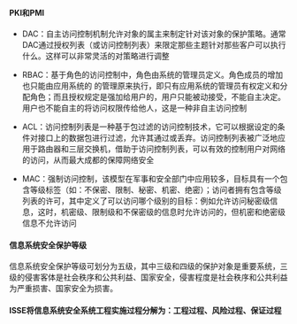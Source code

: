 #### PKI和PMI

- DAC：自主访问控制机制允许对象的属主来制定针对该对象的保护策略。通常DAC通过授权列表（或访问控制列表）来限定那些主题针对那些客户可以执行什么。这样可以非常灵活的对策略进行调整

- RBAC：基于角色的访问控制中，角色由系统的管理员定义。角色成员的增加也只能由应用系统的 的管理原来执行，即只有应用系统的管理员有权定义和分配角色；而且授权规定是强加给用户的，用户只能被动接受，不能自主决定。用户也不能自主的将访问权限传给他人，这是一种非自主访问控制
- ACL：访问控制列表是一种基于包过滤的访问控制技术，它可以根据设定的条件对接口上的数据包进行过滤，允许其通过或丢弃。访问控制列表被广泛地应用于路由器和三层交换机，借助于访问控制列表，可以有效的控制用户对网络的访问，从而最大成都的保障网络安全
- MAC：强制访问控制，该模型在军事和安全部门中应用较多，目标具有一个包含等级标签（如：不保密、限制、秘密、机密、绝密）；访问者拥有包含等级列表的许可，其中定义了可以访问哪个级别的目标：例如允许访问秘密级信息，这时，机密级、限制级和不保密级的信息时允许访问的，但机密和绝密级信息不允许访问

#### 信息系统安全保护等级

信息系统安全保护等级可划分为五级，其中三级和四级的保护对象是重要系统，三级的侵害客体是社会秩序和公共利益、国家安全，侵害程度是社会秩序和公共利益为严重损害、国家安全为损害。



#### ISSE将信息系统安全系统工程实施过程分解为：工程过程、风险过程、保证过程